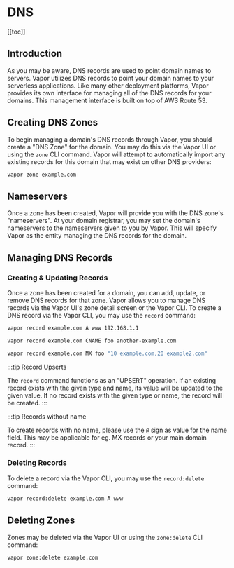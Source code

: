 # DNS

[[toc]]

## Introduction

As you may be aware, DNS records are used to point domain names to servers. Vapor utilizes DNS records to point your domain names to your serverless applications. Like many other deployment platforms, Vapor provides its own interface for managing all of the DNS records for your domains. This management interface is built on top of AWS Route 53.

## Creating DNS Zones

To begin managing a domain's DNS records through Vapor, you should create a "DNS Zone" for the domain. You may do this via the Vapor UI or using the `zone` CLI command. Vapor will attempt to automatically import any existing records for this domain that may exist on other DNS providers:

```bash
vapor zone example.com
```

## Nameservers

Once a zone has been created, Vapor will provide you with the DNS zone's "nameservers". At your domain registrar, you may set the domain's nameservers to the nameservers given to you by Vapor. This will specify Vapor as the entity managing the DNS records for the domain.

## Managing DNS Records

### Creating & Updating Records

Once a zone has been created for a domain, you can add, update, or remove DNS records for that zone. Vapor allows you to manage DNS records via the Vapor UI's zone detail screen or the Vapor CLI. To create a DNS record via the Vapor CLI, you may use the `record` command:

```bash
vapor record example.com A www 192.168.1.1

vapor record example.com CNAME foo another-example.com

vapor record example.com MX foo "10 example.com,20 example2.com"
```

:::tip Record Upserts

The `record` command functions as an "UPSERT" operation. If an existing record exists with the given type and name, its value will be updated to the given value. If no record exists with the given type or name, the record will be created.
:::

:::tip Records without name

To create records with no name, please use the `@` sign as value for the name field. This may be applicable for eg. MX records or your main domain record.
:::

### Deleting Records

To delete a record via the Vapor CLI, you may use the `record:delete` command:

```bash
vapor record:delete example.com A www
```

## Deleting Zones

Zones may be deleted via the Vapor UI or using the `zone:delete` CLI command:

```bash
vapor zone:delete example.com
```

